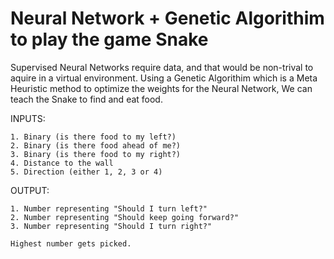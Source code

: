 # Neural Network + Genetic Algorithim to play the game Snake

Supervised Neural Networks require data, and that would be non-trival to aquire in a virtual environment.
Using a Genetic Algorithim which is a Meta Heuristic method to optimize the weights for the Neural Network, We can teach the 
Snake to find and eat food.

INPUTS:

    1. Binary (is there food to my left?)
    2. Binary (is there food ahead of me?)
    3. Binary (is there food to my right?)
    4. Distance to the wall
    5. Direction (either 1, 2, 3 or 4)
    
OUTPUT:

    1. Number representing "Should I turn left?"
    2. Number representing "Should keep going forward?"
    3. Number representing "Should I turn right?"
    
    Highest number gets picked.
